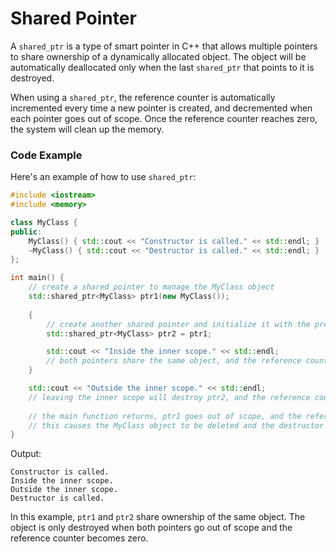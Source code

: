 # Shared Pointer

A `shared_ptr` is a type of smart pointer in C++ that allows multiple pointers to share ownership of a dynamically allocated object. The object will be automatically deallocated only when the last `shared_ptr` that points to it is destroyed.

When using a `shared_ptr`, the reference counter is automatically incremented every time a new pointer is created, and decremented when each pointer goes out of scope. Once the reference counter reaches zero, the system will clean up the memory.

### Code Example

Here's an example of how to use `shared_ptr`:

```cpp
#include <iostream>
#include <memory>

class MyClass {
public:
    MyClass() { std::cout << "Constructor is called." << std::endl; }
    ~MyClass() { std::cout << "Destructor is called." << std::endl; }
};

int main() {
    // create a shared pointer to manage the MyClass object
    std::shared_ptr<MyClass> ptr1(new MyClass());
    
    {
        // create another shared pointer and initialize it with the previously created pointer
        std::shared_ptr<MyClass> ptr2 = ptr1;

        std::cout << "Inside the inner scope." << std::endl;
        // both pointers share the same object, and the reference counter has been increased to 2
    }

    std::cout << "Outside the inner scope." << std::endl;
    // leaving the inner scope will destroy ptr2, and the reference counter is decremented to 1
    
    // the main function returns, ptr1 goes out of scope, and the reference counter becomes 0
    // this causes the MyClass object to be deleted and the destructor is called
}
```

Output:

```
Constructor is called.
Inside the inner scope.
Outside the inner scope.
Destructor is called.
```

In this example, `ptr1` and `ptr2` share ownership of the same object. The object is only destroyed when both pointers go out of scope and the reference counter becomes zero.
